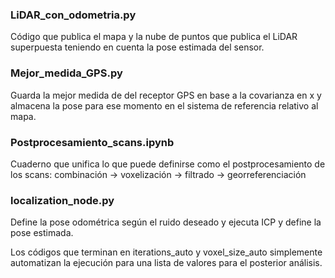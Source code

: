 ### LiDAR_con_odometria.py
Código que publica el mapa y la nube de puntos que publica el LiDAR superpuesta teniendo en cuenta la pose estimada del sensor.

### Mejor_medida_GPS.py
Guarda la mejor medida de del receptor GPS en base a la covarianza en x y almacena la pose para ese momento en el sistema de referencia relativo al mapa.

### Postprocesamiento_scans.ipynb
Cuaderno que unifica lo que puede definirse como el postprocesamiento de los scans: 
combinación -> voxelización -> filtrado -> georreferenciación

### localization_node.py
Define la pose odométrica según el ruido deseado y ejecuta ICP y define la pose estimada.

Los códigos que terminan en iterations_auto y voxel_size_auto simplemente automatizan la ejecución para una lista de valores para el posterior análisis.
